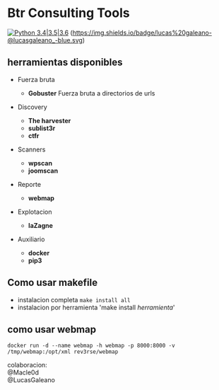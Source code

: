 # Btr Consulting Tools
[![Python 3.4|3.5|3.6](https://img.shields.io/badge/python-3.4|3.5|3.6-brightgreen.svg)](https://www.python.org/)
(https://img.shields.io/badge/lucas%20galeano-@lucasgaleano_-blue.svg)



## herramientas disponibles
- Fuerza bruta
  - **Gobuster** Fuerza bruta a directorios de urls

- Discovery
  - **The harvester**
  - **sublist3r**
  - **ctfr**

- Scanners
  - **wpscan**
  - **joomscan**

- Reporte
  - **webmap**

- Explotacion
  - **laZagne**

- Auxiliario
  - **docker**
  - **pip3**


## Como usar makefile
- instalacion completa `make install all`
- instalacion por herramienta 'make install _herramienta_'

## como usar webmap

`docker run -d --name webmap -h webmap -p 8000:8000 -v /tmp/webmap:/opt/xml rev3rse/webmap`




colaboracion:
  <br/>@Macle0d
  <br/>@LucasGaleano
